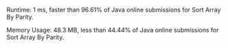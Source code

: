 Runtime: 1 ms, faster than 96.61% of Java online submissions for Sort Array By Parity.

Memory Usage: 48.3 MB, less than 44.44% of Java online submissions for Sort Array By Parity.
